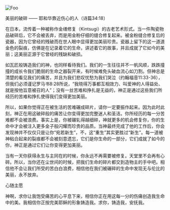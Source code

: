 ![Foo](https://drive.google.com/uc?id=/0B0fmW_TsoVUOMlBrUVhXM2Rvazg)





美丽的破碎
—— 耶和华靠近伤心的人（诗篇34:18）

在日本，流传着一种被称作金缮修复（Kintsugi）的古老艺术形式。当一件陶瓷物品破碎后，它不会被丢弃，而是用金粉仔细的缝合修复起来。被金粉缝合修复后的瓷器，因为它曾经的残破而在世人眼中显得更加美丽珍贵。瓷器上留下的这一道道金色的裂痕，仿佛是在记录着它的生命，讲述着它的故事，并且成就了它如今的美丽；这美丽正源于它曾经的残缺和破损。

如瓦匠般铸造我们的神，也同样看待我们。我们的一生往往并不一帆风顺，跌跌撞撞的成长令我们脆弱的生命之器裂开来，有时候难免头破血流心如刀割。但神总是清楚的看见我们的痛苦，并且为我们悲叹忧愁为我们哭泣（约翰福音11:33-36），但我们必须谨记罗马书8:28所说，“我晓得万事都互相效力、叫爱神的人得益处、就是按他旨意被召的人”；没有一丝苦难和挣扎是无益的，神正是通过这些我们所经历的苦难和挣扎使得我们变得更加美丽。

所以，如果你觉得正在被生活的苦难碾成碎片，请你一定要振作起来。因为此时此刻，神正在用这破碎般的痛苦让你变得更加完整迷人和圣洁。你所经历的每一分苦难都不会被浪费。事实上是，你被碾轧得越细碎，神就更多的机会修复你，你的生命中才会被注入更多金子般闪耀而珍贵的品质。当神最终完成了他的工作后，你会发现神并不仅仅只是让你“宛若新生”，不，这“重生”其实更胜过“新生”。每一道被神粘合起来的裂痕都不会被刻意遗忘，它们是你生命的一部分，它们成就了如今的你，神正是通过它们让你变得更加美丽。

当有一天你获得永生与主同在的时候，你永远不再需要被修复。天堂里不会再有心碎。所以，当你还在尘世间的时候，把我们生命的碎片都交到造物主的手中吧。相信他不会让我们所受的苦白白浪费，相信他在我们被碾碎的生命中发现无与伦比的美丽，永不放弃。

心随主愿

神啊，求你让我饱受痛苦的心平息下来，相信你正在用这每一分的伤痛创造我生命中的美。我相信你正按完美耶稣的形象铸造我。求你，铸造我，安抚我。
